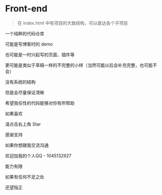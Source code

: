 # Front-end

> 在 index.html 中有项目的大致结构，可以直达各个子项目

一个纯粹的代码仓库

可能是写博客时的 demo

也可能是一时兴起写的页面、插件等

更可能是类似于草稿一样的不完整的小样（当然可能以后会补充完整，也可能不会）

没有系统的结构

但是会尽量保证清晰

希望我任性的代码能够对你有所帮助

如果喜欢

请点击右上角 Star

感谢支持

如果你想跟我交流沟通

欢迎加我的个人QQ - 1045132927

能力有限

如果有任何不足之处

还望指正
